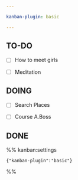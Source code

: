 ```yaml
---

kanban-plugin: basic

---
```


## TO-DO

- [ ] How to meet girls
- [ ] Meditation


## DOING

- [ ] Search Places
- [ ] Course A.Boss


## DONE





%% kanban:settings
```
{"kanban-plugin":"basic"}
```
%%